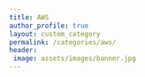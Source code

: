 ```yaml
---
title: AWS 
author_profile: true
layout: custom_category
permalink: /categories/aws/
header:
 image: assets/images/banner.jpg
---
```


